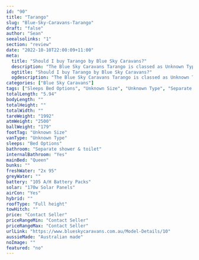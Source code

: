 ```yaml
---
id: "90"
title: "Tarango"
slug: "Blue-Sky-Caravans-Tarango"
draft: "false"
author: "Sean"
seealsolinks: "1"
section: "review"
date: "2022-10-10T22:00:09+11:00"
meta:
  title: "Should I buy Tarango by Blue Sky Caravans?"
  description: "The Blue Sky Caravans Tarango is classed as Unknown Type, and sleeps Bed Options people. It is Australian made and comes in at Unknown Size. It generally has Separate shower & toilet."
  ogtitle: "Should I buy Tarango by Blue Sky Caravans?"
  ogdescription: "The Blue Sky Caravans Tarango is classed as Unknown Type, and sleeps Bed Options people. It is Australian made and comes in at Unknown Size. It generally has Separate shower & toilet."
categories: ["Blue Sky Caravans"]
tags: ["Sleeps Bed Options", "Unknown Size", "Unknown Type", "Separate shower & toilet", "Full height", "Price Unknown", "Australian made"]
totalLength: "5.94"
bodyLength: ""
totalHeight: ""
totalWidth: ""
tareWeight: "1992"
atmWeight: "2500"
ballWeight: "179"
footTag: "Unknown Size"
vanType: "Unknown Type"
sleeps: "Bed Options"
bathroom: "Separate shower & toilet"
internalBathroom: "Yes"
mainBed: "Queen"
bunks: ""
freshWater: "2x 95"
greyWater: ""
battery: "105 A/H Battery Packs"
solar: "170w Solar Panels"
airCon: "Yes"
hybrid: ""
roofType: "Full height"
towHitch: ""
price: "Contact Seller"
priceRangeMin: "Contact Seller"
priceRangeMax: "Contact Seller"
urlLink: "https://www.blueskycaravans.com.au/Model-Details/10"
aussieMade: "Australian made"
noImage: ""
featured: "no"
---
```

